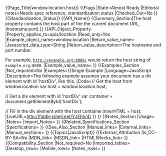 {{Page_Title|window.location.host}}
{{Flags
|State=Almost Ready
|Editorial notes=Needs spec reference, standardization status
|Checked_Out=No
}}
{{Standardization_Status}}
{{API_Name}}
{{Summary_Section|The host property contains the host part of the the current document URL, (hostname:port).}}
{{API_Object_Property
|Property_applies_to=apis/location
|Read_only=Yes
|Example_object_name=window.location
|Return_value_name=
|Javascript_data_type=String
|Return_value_description=The hostname and port number.

For example, <code>http://example.org:8080/</code> would return the host string of <code>example.org:8080</code>.
|Example_value_name=
}}
{{Examples_Section
|Not_required=No
|Examples={{Single Example
|Language=JavaScript
|Description=The following example assumes your document has a div element with id 'hostDiv', like this.
|Code=// Get the host from window.location
var host = window.location.host;

// Get a div element with id 'hostDiv'
var container = document.getElementById('hostDiv');

// Fill in the div element with the host
container.innerHTML = host;
|LiveURL=http://fiddle.jshell.net/YJEhh/4/
}}
}}
{{Notes_Section
|Usage=
|Notes=
|Import_Notes=
}}
{{Related_Specifications_Section
|Specifications=
}}
{{See_Also_Section
|Manual_links=
|External_links=
|Manual_sections=
}}
{{Topics|JavaScript}}
{{External_Attribution
|Is_CC-BY-SA=No
|MDN_link=
|MSDN_link=
|HTML5Rocks_link=
}}
{{Compatibility_Section
|Not_required=No
|Imported_tables=
|Desktop_rows=
|Mobile_rows=
|Notes_rows=
}}